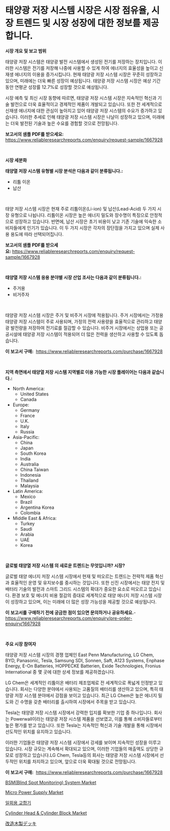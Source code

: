 <p><h1>태양광 저장 시스템 시장은 시장 점유율, 시장 트렌드 및 시장 성장에 대한 정보를 제공합니다.</h1></p><p><strong>시장 개요 및 보고 범위</strong></p>
<p><p>태양광 저장 시스템은 태양광 발전 시스템에서 생성된 전기를 저장하는 장치입니다. 이러한 시스템은 전기를 저장해 나중에 사용할 수 있게 하여 에너지의 효율성을 높이고 신재생 에너지의 이용을 증가시킵니다. 현재 태양광 저장 시스템 시장은 꾸준히 성장하고 있으며, 미래에는 더욱 빠른 성장이 예상됩니다. 태양광 저장 시스템 시장은 예상 기간 동안 연평균 성장률 12.7%로 성장할 것으로 예상됩니다.</p><p>시장 예측 및 최신 시장 동향에 따르면, 태양광 저장 시스템 시장은 지속적인 혁신과 기술 발전으로 더욱 효율적이고 경제적인 제품이 개발되고 있습니다. 또한 전 세계적으로 신재생 에너지에 대한 관심이 높아지고 있어 태양광 저장 시스템의 수요가 증가하고 있습니다. 이러한 추세로 인해 태양광 저장 시스템 시장은 나날이 성장하고 있으며, 미래에는 더욱 발전된 기술과 높은 수요를 경험할 것으로 전망됩니다.</p></p>
<p><strong>보고서의 샘플 PDF를 받으세요:</strong> <a href="https://www.reliableresearchreports.com/enquiry/request-sample/1667928">https://www.reliableresearchreports.com/enquiry/request-sample/1667928</a></p>
<p>&nbsp;</p>
<p><strong>시장 세분화</strong></p>
<p><strong>태양열 저장 시스템 유형별 시장 분석은 다음과 같이 분류됩니다.:</strong></p>
<p><ul><li>리튬 이온</li><li>납산</li></ul></p>
<p>&nbsp;</p>
<p><p>태양 저장 시스템 시장은 현재 주로 리튬이온(Li-ion) 및 납산(Lead-Acid) 두 가지 시장 유형으로 나뉩니다. 리튬이온 시장은 높은 에너지 밀도와 장수명이 특징으로 안정적으로 성장하고 있습니다. 반면에, 납산 시장은 초기 비용이 낮고 기존 기술에 익숙한 소비자들에게 인기가 있습니다. 이 두 가지 시장은 각자의 장단점을 가지고 있으며 실제 사용 용도에 따라 선택되어집니다.</p></p>
<p><strong>보고서의 샘플 PDF를 받으세요:</strong>&nbsp;<a href="https://www.reliableresearchreports.com/enquiry/request-sample/1667928">https://www.reliableresearchreports.com/enquiry/request-sample/1667928</a></p>
<p>&nbsp;</p>
<p><strong> 태양열 저장 시스템 응용 분야별 시장 산업 조사는 다음과 같이 분류됩니다.:</strong></p>
<p><ul><li>주거용</li><li>비거주자</li></ul></p>
<p>&nbsp;</p>
<p><p>태양광 저장 시스템 시장은 주거 및 비주거 시장에 적용됩니다. 주거 시장에서는 가정용 태양광 저장 시스템이 주로 사용되며, 가정의 전력 사용량을 효율적으로 관리하고 태양광 발전량을 저장하여 전기료를 절감할 수 있습니다. 비주거 시장에서는 상업용 또는 공공시설에 태양광 저장 시스템이 적용되어 더 많은 전력을 생산하고 사용할 수 있도록 돕습니다.</p></p>
<p><strong>이 보고서 구매:</strong>&nbsp; <a href="https://www.reliableresearchreports.com/purchase/1667928">https://www.reliableresearchreports.com/purchase/1667928</a></p>
<p>&nbsp;</p>
<p><strong>지역 측면에서 태양열 저장 시스템 지역별로 이용 가능한 시장 플레이어는 다음과 같습니다.:</strong></p>
<p><ul>
    <li>
        North America:
        <ul>
            <li>United States</li>
            <li>Canada</li>
        </ul>
    </li>
    <li>
        Europe:
        <ul>
            <li>Germany</li>
            <li>France</li>
            <li>U.K.</li>
            <li>Italy</li>
            <li>Russia</li>
        </ul>
    </li>
    <li>
        Asia-Pacific:
        <ul>
            <li>China</li>
            <li>Japan</li>
            <li>South Korea</li>
            <li>India</li>
            <li>Australia</li>
            <li>China Taiwan</li>
            <li>Indonesia</li>
            <li>Thailand</li>
            <li>Malaysia</li>
        </ul>
    </li>
    <li>
        Latin America:
        <ul>
            <li>Mexico</li>
            <li>Brazil</li>
            <li>Argentina Korea</li>
            <li>Colombia</li>
        </ul>
    </li>
    <li>
        Middle East & Africa:
        <ul>
            <li>Turkey</li>
            <li>Saudi</li>
            <li>Arabia</li>
            <li>UAE</li>
            <li>Korea</li>
        </ul>
    </li>
    </ul></p>
<p>&nbsp;</p>
<p><strong>글로벌 태양열 저장 시스템 의 새로운 트렌드는 무엇입니까? 시장?</strong></p>
<p><p>글로벌 태양 에너지 저장 시스템 시장에서 현재 및 떠오르는 트렌드는 전략적 제품 혁신과 효율적인 운영 및 유지보수를 중시하는 것입니다. 또한 신진 시장에서는 태양 전지 및 배터리 기술의 발전과 스마트 그리드 시스템의 확대가 중요한 요소로 떠오르고 있습니다. 환경 보호 및 에너지 비용 절감의 증대로 세계적으로 태양 에너지 저장 시스템 시장이 성장하고 있으며, 이는 미래에 더 많은 성장 가능성을 제공할 것으로 예상됩니다.</p></p>
<p><strong>이 보고서를 구매하기 전에 궁금한 점이 있으면 문의하거나 공유하세요.</strong>- <a href="https://www.reliableresearchreports.com/enquiry/pre-order-enquiry/1667928">https://www.reliableresearchreports.com/enquiry/pre-order-enquiry/1667928</a></p>
<p>&nbsp;</p>
<p><strong>주요 시장 참여자</strong></p>
<p><p>태양광 저장 시스템 시장의 경쟁 업체인 East Penn Manufacturing, LG Chem, BYD, Panasonic, Tesla, Samsung SDI, Sonnen, Saft, A123 Systems, Enphase Energy, E-On Batteries, HOPPECKE Batterien, Exide Technologies, Fronius International 중 몇 곳에 대한 상세 정보를 제공하겠습니다. </p><p>LG Chem은 세계적인 리튬이온 배터리 제조업체로 전 세계적으로 폭넓게 인정받고 있습니다. 회사는 다양한 분야에서 사용되는 고품질의 배터리를 생산하고 있으며, 특히 태양광 저장 시스템 분야에서 강점을 보이고 있습니다. 최근 LG Chem은 높은 에너지 밀도와 긴 수명을 갖춘 배터리를 출시하여 시장에서 주목을 받고 있습니다. </p><p>Tesla는 태양광 저장 시스템 시장에서 강력한 입지를 확보한 기업 중 하나입니다. 회사는 Powerwall이라는 태양광 저장 시스템 제품을 선보였고, 이를 통해 소비자들로부터 높은 평가를 받고 있습니다. 또한 Tesla는 지속적인 혁신과 기술 개발을 통해 시장에서 선도적인 위치를 유지하고 있습니다. </p><p>이러한 기업들은 태양광 저장 시스템 시장에서 강세를 보이며 지속적인 성장을 이루고 있습니다. 시장 규모는 계속해서 확대되고 있으며, 이러한 기업들의 매출액도 상당한 규모로 성장하고 있습니다.LG Chem, Tesla등의 회사는 태양광 저장 시스템 시장에서 선두적인 위치를 차지하고 있으며, 앞으로 더욱 확대될 것으로 전망됩니다.</p></p>
<p><strong>이 보고서 구매:</strong>&nbsp;&nbsp;<a href="https://www.reliableresearchreports.com/purchase/1667928">https://www.reliableresearchreports.com/purchase/1667928</a></p>
<p><p><a href="https://issuu.com/reportprime-2/docs/bsmblind-spot-monitoring-system-market-size-2030.p">BSM(Blind Spot Monitoring) System Market</a></p><p><a href="https://github.com/sonuprakash1/Market-Research-Report-List-2/blob/main/micro-power-supply-market.md">Micro Power Supply Market</a></p><p><a href="https://github.com/trmesnao7959541/Market-Research-Report-List-1/blob/main/950614915169.md">일회용 교합기</a></p><p><a href="https://issuu.com/reportprime-2/docs/cylinder-head-cylinder-block-market-size-2030.pptx">Cylinder Head & Cylinder Block Market</a></p><p><a href="https://github.com/xnljig2898992/Market-Research-Report-List-1/blob/main/590581416298.md">改造木製デッキ</a></p></p>
